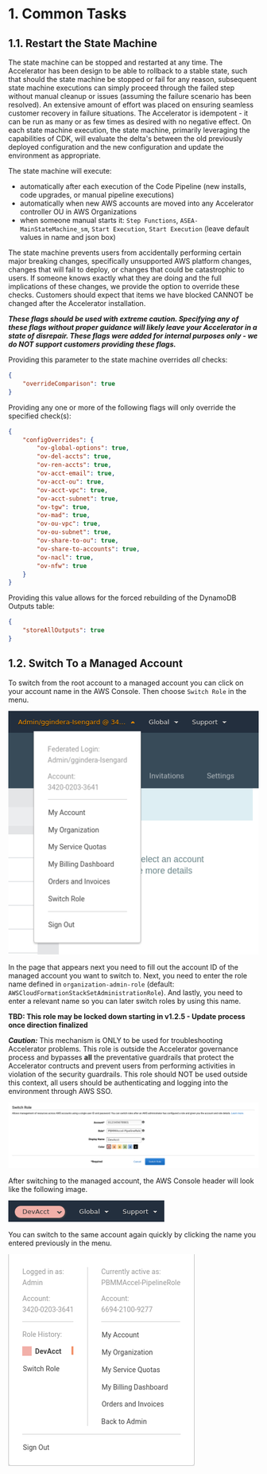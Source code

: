 # 1. Common Tasks

## 1.1. Restart the State Machine

The state machine can be stopped and restarted at any time. The Accelerator has been design to be able to rollback to a stable state, such that should the state machine be stopped or fail for any reason, subsequent state machine executions can simply proceed through the failed step without manual cleanup or issues (assuming the failure scenario has been resolved). An extensive amount of effort was placed on ensuring seamless customer recovery in failure situations. The Accelerator is idempotent - it can be run as many or as few times as desired with no negative effect. On each state machine execution, the state machine, primarily leveraging the capabilities of CDK, will evaluate the delta's between the old previously deployed configuration and the new configuration and update the environment as appropriate.

The state machine will execute:

-   automatically after each execution of the Code Pipeline (new installs, code upgrades, or manual pipeline executions)
-   automatically when new AWS accounts are moved into any Accelerator controller OU in AWS Organizations
-   when someone manual starts it: `Step Functions`, `ASEA-MainStateMachine_sm`, `Start Execution`, `Start Execution` (leave default values in name and json box)

The state machine prevents users from accidentally performing certain major breaking changes, specifically unsupported AWS platform changes, changes that will fail to deploy, or changes that could be catastrophic to users. If someone knows exactly what they are doing and the full implications of these changes, we provide the option to override these checks. Customers should expect that items we have blocked CANNOT be changed after the Accelerator installation.

**_These flags should be used with extreme caution. Specifying any of these flags without proper guidance will likely leave your Accelerator in a state of disrepair. These flags were added for internal purposes only - we do NOT support customers providing these flags._**

Providing this parameter to the state machine overrides _all_ checks:

```json
{
    "overrideComparison": true
}
```

Providing any one or more of the following flags will only override the specified check(s):

```json
{
    "configOverrides": {
        "ov-global-options": true,
        "ov-del-accts": true,
        "ov-ren-accts": true,
        "ov-acct-email": true,
        "ov-acct-ou": true,
        "ov-acct-vpc": true,
        "ov-acct-subnet": true,
        "ov-tgw": true,
        "ov-mad": true,
        "ov-ou-vpc": true,
        "ov-ou-subnet": true,
        "ov-share-to-ou": true,
        "ov-share-to-accounts": true,
        "ov-nacl": true,
        "ov-nfw": true
    }
}
```

Providing this value allows for the forced rebuilding of the DynamoDB Outputs table:

```json
{
    "storeAllOutputs": true
}
```

## 1.2. Switch To a Managed Account

To switch from the root account to a managed account you can click on your account name in the AWS Console. Then choose `Switch Role` in the menu.

![Switch Role Menu](img/switch-role-menu.png)

In the page that appears next you need to fill out the account ID of the managed account you want to switch to. Next, you need to enter the role name defined in `organization-admin-role` (default: `AWSCloudFormationStackSetAdministrationRole`). And lastly, you need to enter a relevant name so you can later switch roles by using this name.

**TBD: This role may be locked down starting in v1.2.5 - Update process once direction finalized**

**_Caution:_** This mechanism is ONLY to be used for troubleshooting Accelerator problems. This role is outside the Accelerator governance process and bypasses **all** the preventative guardrails that protect the Accelerator contructs and prevent users from performing activities in violation of the security guardrails. This role should NOT be used outside this context, all users should be authenticating and logging into the environment through AWS SSO.

![Switch Role Page](img/switch-role-page.png)

After switching to the managed account, the AWS Console header will look like the following image.

![Switch Role Header](img/switch-role-switched-header.png)

You can switch to the same account again quickly by clicking the name you entered previously in the menu.

![Switch Role Again Menu](img/switch-role-switched-menu.png)
